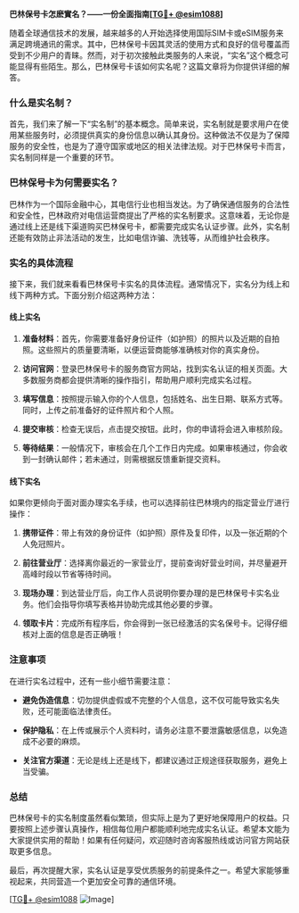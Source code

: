 **巴林保号卡怎麽實名？——一份全面指南[[TG💪+ @esim1088](https://t.me/s/esim1088)]**

随着全球通信技术的发展，越来越多的人开始选择使用国际SIM卡或eSIM服务来满足跨境通讯的需求。其中，巴林保号卡因其灵活的使用方式和良好的信号覆盖而受到不少用户的青睐。然而，对于初次接触此类服务的人来说，“实名”这个概念可能显得有些陌生。那么，巴林保号卡该如何实名呢？这篇文章将为你提供详细的解答。

### 什么是实名制？

首先，我们来了解一下“实名制”的基本概念。简单来说，实名制就是要求用户在使用某些服务时，必须提供真实的身份信息以确认其身份。这种做法不仅是为了保障服务的安全性，也是为了遵守国家或地区的相关法律法规。对于巴林保号卡而言，实名制同样是一个重要的环节。

### 巴林保号卡为何需要实名？

巴林作为一个国际金融中心，其电信行业也相当发达。为了确保通信服务的合法性和安全性，巴林政府对电信运营商提出了严格的实名制要求。这意味着，无论你是通过线上还是线下渠道购买巴林保号卡，都需要完成实名认证步骤。此外，实名制还能有效防止非法活动的发生，比如电信诈骗、洗钱等，从而维护社会秩序。

### 实名的具体流程

接下来，我们就来看看巴林保号卡实名的具体流程。通常情况下，实名分为线上和线下两种方式。下面分别介绍这两种方法：

#### 线上实名

1. **准备材料**：首先，你需要准备好身份证件（如护照）的照片以及近期的自拍照。这些照片的质量要清晰，以便运营商能够准确核对你的真实身份。
   
2. **访问官网**：登录巴林保号卡的服务商官方网站，找到实名认证的相关页面。大多数服务商都会提供清晰的操作指引，帮助用户顺利完成实名过程。

3. **填写信息**：按照提示输入你的个人信息，包括姓名、出生日期、联系方式等。同时，上传之前准备好的证件照片和个人照。

4. **提交审核**：检查无误后，点击提交按钮。此时，你的申请将会进入审核阶段。

5. **等待结果**：一般情况下，审核会在几个工作日内完成。如果审核通过，你会收到一封确认邮件；若未通过，则需根据反馈重新提交资料。

#### 线下实名

如果你更倾向于面对面办理实名手续，也可以选择前往巴林境内的指定营业厅进行操作：

1. **携带证件**：带上有效的身份证件（如护照）原件及复印件，以及一张近期的个人免冠照片。

2. **前往营业厅**：选择离你最近的一家营业厅，提前查询好营业时间，并尽量避开高峰时段以节省等待时间。

3. **现场办理**：到达营业厅后，向工作人员说明你要办理的是巴林保号卡实名业务。他们会指导你填写表格并协助完成其他必要的步骤。

4. **领取卡片**：完成所有程序后，你会得到一张已经激活的实名保号卡。记得仔细核对上面的信息是否正确哦！

### 注意事项

在进行实名过程中，还有一些小细节需要注意：

- **避免伪造信息**：切勿提供虚假或不完整的个人信息，这不仅可能导致实名失败，还可能面临法律责任。
  
- **保护隐私**：在上传或展示个人资料时，请务必注意不要泄露敏感信息，以免造成不必要的麻烦。

- **关注官方渠道**：无论是线上还是线下，都建议通过正规途径获取服务，避免上当受骗。

### 总结

巴林保号卡的实名制度虽然看似繁琐，但实际上是为了更好地保障用户的权益。只要按照上述步骤认真操作，相信每位用户都能顺利地完成实名认证。希望本文能为大家提供实用的帮助！如果有任何疑问，欢迎随时咨询客服热线或访问官方网站获取更多信息。

最后，再次提醒大家，实名认证是享受优质服务的前提条件之一。希望大家能够重视起来，共同营造一个更加安全可靠的通信环境。

[[TG💪+ @esim1088](https://t.me/s/esim1088) ![Image](https://i.postimg.cc/4NQfJmqS/Snipaste-2025-05-13-00-14-12.png)]
